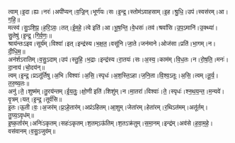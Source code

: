 

  
त्वाम्।इ॒दा।ह्यः।नरः॑।अपी॑प्यन्।व॒ज्रि॒न्।भूर्ण॑यः।सः।इ॒न्द्र॒।स्तोम॑ऽवाहसाम्।इ॒ह।श्रु॒धि॒।उप॑।स्वस॑रम्।आ।ग॒हि॒॥  
मत्स्व॑।सु॒ऽशि॒प्र॒।ह॒रि॒ऽवः॒।तत्।ई॒म॒हे॒।त्वे इति॑।आ।भू॒ष॒न्ति॒।वे॒धसः॑।तव॑।श्रवां॑सि।उ॒प॒ऽमानि॑।उ॒क्थ्या॑।सु॒तेषु॑।इ॒न्द्र॒।गि॒र्व॒णः॒॥  
श्राय॑न्तःऽइव।सूर्य॑म्।विश्वा॑।इत्।इन्द्र॑स्य।भ॒क्ष॒त॒।वसू॑नि।जा॒ते।जन॑माने।ओज॑सा।प्रति॑।भा॒गम्।न।दी॒धि॒म॒॥  
अन॑र्शऽरातिम्।व॒सु॒ऽदाम्।उप॑।स्तु॒हि॒।भ॒द्राः।इन्द्र॑स्य।रा॒तयः॑।सः।अ॒स्य॒।काम॑म्।वि॒ध॒तः।न।रो॒ष॒ति॒।मनः॑।दा॒नाय॑।चो॒दय॑न्॥  
त्वम्।इ॒न्द्र॒।प्रऽतू॑र्तिषु।अ॒भि।विश्वाः॑।अ॒सि॒।स्पृधः॑।अ॒श॒स्ति॒ऽहा।ज॒नि॒ता।वि॒श्व॒ऽतूः।अ॒सि॒।त्वम्।तू॒र्य॒।त॒रु॒ष्य॒तः॥  
अनु॑।ते॒।शुष्म॑म्।तु॒रय॑न्तम्।ई॒य॒तुः॒।क्षो॒णी इति॑।शिशु॑म्।न।मा॒तरा॑।विश्वाः॑।ते॒।स्पृधः॑।श्न॒थ॒य॒न्त॒।म॒न्यवे॑।वृ॒त्रम्।यत्।इ॒न्द्र॒।तूर्व॑सि॥  
इ॒तः।ऊ॒ती।वः॒।अ॒जर॑म्।प्र॒ऽहे॒तार॑म्।अप्र॑ऽहितम्।आ॒शुम्।जेता॑रम्।हेता॑रम्।र॒थिऽत॑मम्।अतू॑र्तम्।तु॒ग्र्य॒ऽवृध॑म्॥  
इ॒ष्क॒र्तार॑म्।अनिः॑ऽकृतम्।सहः॑ऽकृतम्।श॒तम्ऽऊ॑तिम्।श॒तऽक्र॑तुम्।स॒मा॒नम्।इन्द्र॑म्।अव॑से।ह॒वा॒म॒हे॒।वस॑वानम्।व॒सु॒ऽजुव॑म्॥  
